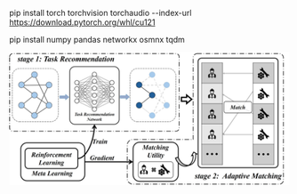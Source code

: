 pip install torch torchvision torchaudio --index-url https://download.pytorch.org/whl/cu121

pip install numpy pandas networkx osmnx tqdm

![DASC](DASC.jpg "DASC")
